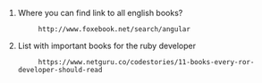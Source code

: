 1. Where you can find link to all english books?
      
            http://www.foxebook.net/search/angular
2. List with important books for the ruby developer

            https://www.netguru.co/codestories/11-books-every-ror-developer-should-read
